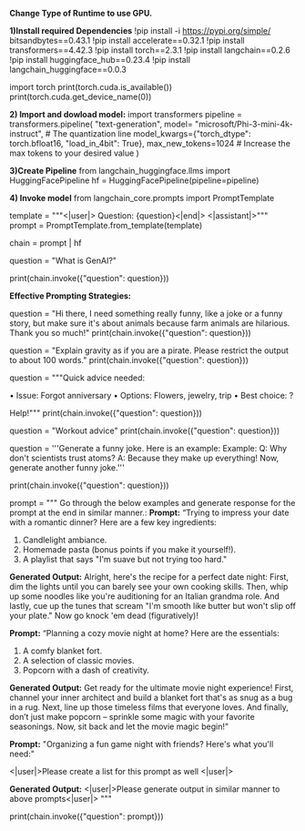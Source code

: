 **Change Type of Runtime to use GPU.**

**1)Install required Dependencies**
!pip install -i https://pypi.org/simple/ bitsandbytes==0.43.1
!pip install accelerate==0.32.1
!pip install transformers==4.42.3
!pip install torch==2.3.1
!pip install langchain==0.2.6
!pip install huggingface_hub==0.23.4
!pip install langchain_huggingface==0.0.3

import torch
print(torch.cuda.is_available())
print(torch.cuda.get_device_name(0))


**2) Import and dowload model:**
import transformers
pipeline = transformers.pipeline(
    "text-generation",
    model= "microsoft/Phi-3-mini-4k-instruct",
    # The quantization line
    model_kwargs={"torch_dtype": torch.bfloat16, "load_in_4bit": True},
    max_new_tokens=1024  # Increase the max tokens to your desired value
)


**3)Create Pipeline**
from langchain_huggingface.llms import HuggingFacePipeline
hf = HuggingFacePipeline(pipeline=pipeline)

**4) Invoke model**
from langchain_core.prompts import PromptTemplate

template = """<|user|>
Question: {question}<|end|>
<|assistant|>"""
prompt = PromptTemplate.from_template(template)

chain = prompt | hf

question = "What is GenAI?"

print(chain.invoke({"question": question}))


**Effective Prompting Strategies:**

question = "Hi there, I need something really funny, like a joke or a funny story, but make sure it's about animals because farm animals are hilarious. Thank you so much!"
print(chain.invoke({"question": question}))


question = "Explain gravity as if you are a pirate. Please restrict the output to about 100 words."
print(chain.invoke({"question": question}))



question = """Quick advice needed:

• Issue: Forgot anniversary
• Options: Flowers, jewelry, trip
• Best choice: ?

Help!"""
print(chain.invoke({"question": question}))



question = "Workout advice"
print(chain.invoke({"question": question}))



question = '''Generate a funny joke. Here is an example:
Example: Q: Why don't scientists trust atoms? A: Because they make up everything!
Now, generate another funny joke.'''

print(chain.invoke({"question": question}))





prompt = """
Go through the below examples and generate response for the prompt at the end in similar manner.:
**Prompt:**
“Trying to impress your date with a romantic dinner? Here are a few key ingredients:

1. Candlelight ambiance.
2. Homemade pasta (bonus points if you make it yourself!).
3. A playlist that says "I'm suave but not trying too hard."

**Generated Output:**
Alright, here's the recipe for a perfect date night: First, dim the lights until you can barely see your own cooking skills. Then, whip up some noodles like you're auditioning for an Italian grandma role. And lastly, cue up the tunes that scream "I'm smooth like butter but won't slip off your plate." Now go knock 'em dead (figuratively)!

**Prompt:**
“Planning a cozy movie night at home? Here are the essentials:

1. A comfy blanket fort.
2. A selection of classic movies.
3. Popcorn with a dash of creativity.

**Generated Output:**
Get ready for the ultimate movie night experience! First, channel your inner architect and build a blanket fort that's as snug as a bug in a rug. Next, line up those timeless films that everyone loves. And finally, don’t just make popcorn – sprinkle some magic with your favorite seasonings. Now, sit back and let the movie magic begin!”

**Prompt:**
"Organizing a fun game night with friends? Here's what you'll need:"

<|user|>Please create a list for this prompt as well <|user|>

**Generated Output:**
<|user|>Please generate output in similar manner to above prompts<|user|>
"""

print(chain.invoke({"question": prompt}))

